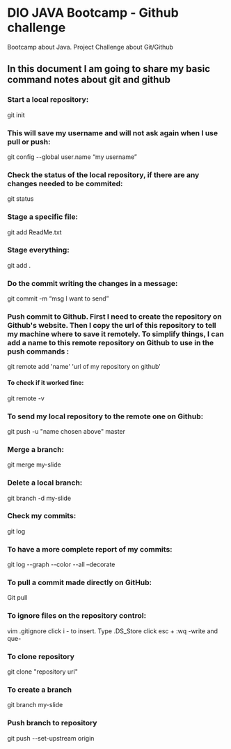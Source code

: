 # DIO JAVA Bootcamp - Github challenge

Bootcamp about Java. Project Challenge about Git/Github

## In this document I am going to share my basic command notes about git and github

### Start a local repository:

git init

### This will save my username and will not ask again when I use pull or push:

git config --global user.name “my username”

### Check the status of the local repository, if there are any changes needed to be commited:

git status

### Stage a specific file:

git add ReadMe.txt

### Stage everything:

git add .

### Do the commit writing the changes in a message:

git commit -m “msg I want to send”

### Push commit to Github. First I need to create the repository on Github's website. Then I copy the url of this repository to tell my machine where to save it remotely. To simplify things, I can add a name to this remote repository on Github to use in the push commands :

git remote add 'name' 'url of my repository on github'

#### To check if it worked fine:

git remote -v

### To send my local repository to the remote one on Github:

git push -u "name chosen above" master

### Merge a branch:

git merge my-slide

### Delete a local branch:

git branch -d my-slide

### Check my commits:

git log

### To have a more complete report of my commits:

git log --graph --color --all –decorate

### To pull a commit made directly on GitHub:

Git pull

### To ignore files on the repository control:

vim .gitignore
click i - to insert. Type .DS_Store
click esc + :wq -write and que-

### To clone repository

git clone "repository url"

### To create a branch

git branch my-slide

### Push branch to repository

git push --set-upstream origin <BRANCH-NAME>
